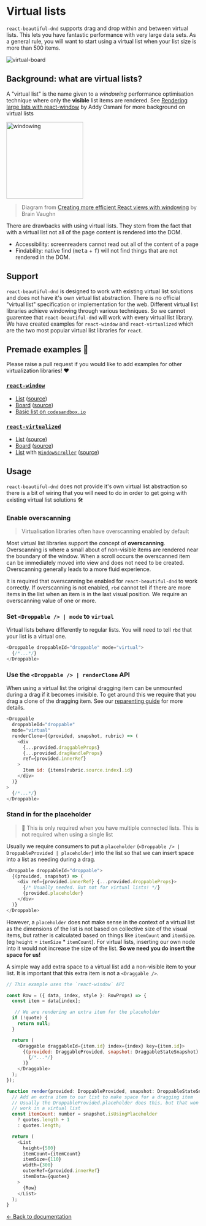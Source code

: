 # Virtual lists

`react-beautiful-dnd` supports drag and drop within and between virtual lists. This lets you have fantastic performance with very large data sets. As a general rule, you will want to start using a virtual list when your list size is more than 500 items.

![virtual-board](https://user-images.githubusercontent.com/2182637/66453948-e0044d00-eab1-11e9-88db-3e5165dde69b.gif)

## Background: what are virtual lists?

A "virtual list" is the name given to a _windowing_ performance optimisation technique where only the **visible** list items are rendered. See [Rendering large lists with react-window](https://addyosmani.com/blog/react-window/) by Addy Osmani for more background on virtual lists

<img src="https://user-images.githubusercontent.com/2182637/65490523-a7307980-def0-11e9-9991-a7e0c2a6e30a.gif" alt="windowing" width="200px"/>

> Diagram from [Creating more efficient React views with windowing](https://bvaughn.github.io/forward-js-2017/#/0/0) by Brain Vaughn

There are drawbacks with using virtual lists. They stem from the fact that with a virtual list not all of the page content is rendered into the DOM.

- Accessibility: screenreaders cannot read out all of the content of a page
- Findability: native find (<kbd>meta</kbd> + <kbd>f</kbd>) will not find things that are not rendered in the DOM.

## Support

`react-beautiful-dnd` is designed to work with existing virtual list solutions and does not have it's own virtual list abstraction. There is no official "virtual list" specification or implementation for the web. Different virtual list libraries achieve windowing through various techniques. So we cannot guarentee that `react-beautiful-dnd` will work with every virtual list library. We have created examples for `react-window` and `react-virtualized` which are the two most popular virtual list libraries for `react`.

## Premade examples 🎁

Please raise a pull request if you would like to add examples for other virtualization libraries! ❤

### [`react-window`](https://github.com/bvaughn/react-window)

- [List](https://react-beautiful-dnd.netlify.com/?path=/story/virtual-react-window--list) ([source](/stories/src/virtual/react-window/list.jsx))
- [Board](https://react-beautiful-dnd.netlify.com/?path=/story/virtual-react-window--board) ([source](/stories/src/virtual/react-window/board.jsx))
- [Basic list on `codesandbox.io`](https://codesandbox.io/s/simple-virtual-list-feeyu)

### [`react-virtualized`](https://github.com/bvaughn/react-virtualized)

- [List](https://react-beautiful-dnd.netlify.com/?path=/story/virtual-react-virtualized--list) ([source](/stories/src/virtual/react-virtualized/list.jsx))
- [Board](https://react-beautiful-dnd.netlify.com/?path=/story/virtual-react-virtualized--board) ([source](/stories/src/virtual/react-virtualized/board.jsx))
- [List](https://react-beautiful-dnd.netlify.com/?path=/story/virtual-react-virtualized--window-list) with [`WindowScroller`](https://github.com/bvaughn/react-virtualized/blob/master/docs/WindowScroller.md) ([source](/stories/src/virtual/react-virtualized/window-list.jsx))

## Usage

`react-beautiful-dnd` does not provide it's own virtual list abstraction so there is a bit of wiring that you will need to do in order to get going with existing virtual list solutions 🛠

### Enable overscanning

> Virtualisation libraries often have overscanning enabled by default

Most virtual list libraries support the concept of **overscanning**. Overscanning is where a small about of non-visible items are rendered near the boundary of the window. When a scroll occurs the overscanned item can be immediately moved into view and does not need to be created. Overscanning generally leads to a more fluid experience.

It is required that overscanning be enabled for `react-beautiful-dnd` to work correctly. If overscanning is not enabled, `rbd` cannot tell if there are more items in the list when an item is in the last visual position. We require an overscanning value of one or more.

### Set `<Droppable /> | mode` to `virtual`

Virtual lists behave differently to regular lists. You will need to tell `rbd` that your list is a virtual one.

```js
<Droppable droppableId="droppable" mode="virtual">
  {/*...*/}
</Droppable>
```

### Use the `<Droppable /> | renderClone` API

When using a virtual list the original dragging item can be unmounted during a drag if it becomes invisible. To get around this we require that you drag a clone of the dragging item. See our [reparenting guide](/docs/guides/reparenting.md) for more details.

```js
<Droppable
  droppableId="droppable"
  mode="virtual"
  renderClone={(provided, snapshot, rubric) => (
    <div
      {...provided.draggableProps}
      {...provided.dragHandleProps}
      ref={provided.innerRef}
    >
      Item id: {items[rubric.source.index].id}
    </div>
  )}
>
  {/*...*/}
</Droppable>
```

### Stand in for the placeholder

> 👋 This is only required when you have multiple connected lists. This is not required when using a single list

Usually we require consumers to put a `placeholder` (`<Droppable /> | DroppableProvided | placeholder`) into the list so that we can insert space into a list as needing during a drag.

```js
<Droppable droppableId="droppable">
  {(provided, snapshot) => (
    <div ref={provided.innerRef} {...provided.droppableProps}>
      {/* Usually needed. But not for virtual lists! */}
      {provided.placeholder}
    </div>
  )}
</Droppable>
```

However, a `placeholder` does not make sense in the context of a virtual list as the dimensions of the list is not based on collective size of the visual items, but rather is calculated based on things like `itemCount` and `itemSize`. (eg `height` = `itemSize` \* `itemCount`). For virtual lists, inserting our own node into it would not increase the size of the list. **So we need you do insert the space for us!**

A simple way add extra space to a virtual list add a non-visible item to your list. It is important that this extra item is not a `<Draggable />`.

```js
// This example uses the `react-window` API

const Row = ({ data, index, style }: RowProps) => {
  const item = data[index];

   // We are rendering an extra item for the placeholder
  if (!quote) {
    return null;
  }

  return (
    <Draggable draggableId={item.id} index={index} key={item.id}>
      {(provided: DraggableProvided, snapshot: DraggableStateSnapshot) => (
        {/*...*/}
      )}
    </Draggable>
  );
});

function render(provided: DroppableProvided, snapshot: DroppableStateSnapshot) {
  // Add an extra item to our list to make space for a dragging item
  // Usually the DroppableProvided.placeholder does this, but that won't
  // work in a virtual list
  const itemCount: number = snapshot.isUsingPlaceholder
    ? quotes.length + 1
    : quotes.length;

  return (
    <List
      height={500}
      itemCount={itemCount}
      itemSize={110}
      width={300}
      outerRef={provided.innerRef}
      itemData={quotes}
    >
      {Row}
    </List>
  );
}
```



[← Back to documentation](/README.md#documentation-)
